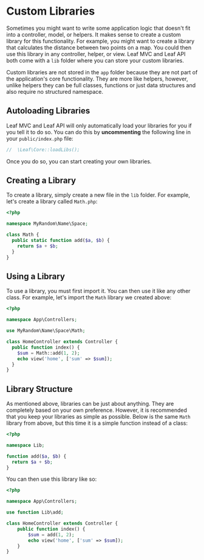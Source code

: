 # Custom Libraries

Sometimes you might want to write some application logic that doesn't fit into a controller, model, or helpers. It makes sense to create a custom library for this functionality. For example, you might want to create a library that calculates the distance between two points on a map. You could then use this library in any controller, helper, or view. Leaf MVC and Leaf API both come with a `lib` folder where you can store your custom libraries.

Custom libraries are not stored in the `app` folder because they are not part of the application's core functionality. They are more like helpers, however, unlike helpers they can be full classes, functions or just data structures and also require no structured namespace.

## Autoloading Libraries

Leaf MVC and Leaf API will only automatically load your libraries for you if you tell it to do so. You can do this by **uncommenting** the following line in your `public/index.php` file:

```php
//  \Leaf\Core::loadLibs();
```

Once you do so, you can start creating your own libraries.

## Creating a Library

To create a library, simply create a new file in the `lib` folder. For example, let's create a library called `Math.php`:

```php
<?php

namespace MyRandom\Name\Space;

class Math {
  public static function add($a, $b) {
    return $a + $b;
  }
}
```

## Using a Library

To use a library, you must first import it. You can then use it like any other class. For example, let's import the `Math` library we created above:

```php
<?php

namespace App\Controllers;

use MyRandom\Name\Space\Math;

class HomeController extends Controller {
  public function index() {
    $sum = Math::add(1, 2);
    echo view('home', ['sum' => $sum]);
  }
}
```

## Library Structure

As mentioned above, libraries can be just about anything. They are completely based on your own preference. However, it is recommended that you keep your libraries as simple as possible. Below is the same `Math` library from above, but this time it is a simple function instead of a class:

```php
<?php

namespace Lib;

function add($a, $b) {
  return $a + $b;
}
```

You can then use this library like so:

```php
<?php

namespace App\Controllers;

use function Lib\add;

class HomeController extends Controller {
    public function index() {
        $sum = add(1, 2);
        echo view('home', ['sum' => $sum]);
    }
}
```
